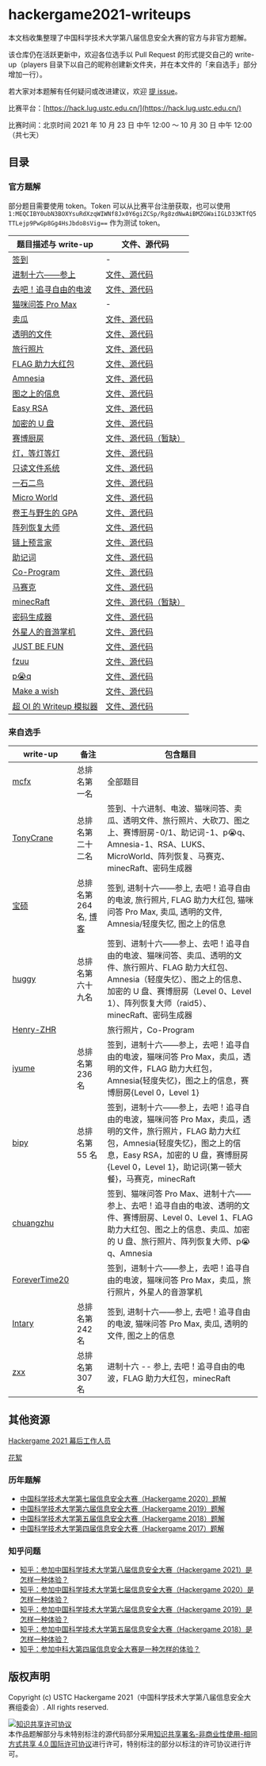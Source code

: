 # hackergame2021-writeups

本文档收集整理了中国科学技术大学第八届信息安全大赛的官方与非官方题解。

该仓库仍在活跃更新中，欢迎各位选手以 Pull Request 的形式提交自己的 write-up（players 目录下以自己的昵称创建新文件夹，并在本文件的「来自选手」部分增加一行）。

若大家对本题解有任何疑问或改进建议，欢迎 [提 issue](https://github.com/USTC-Hackergame/hackergame2021-writeups/issues/new)。

比赛平台：[https://hack.lug.ustc.edu.cn/](https://hack.lug.ustc.edu.cn/)

比赛时间：北京时间 2021 年 10 月 23 日 中午 12:00 ～ 10 月 30 日 中午 12:00（共七天）

## 目录

### 官方题解

部分题目需要使用 token。Token 可以从比赛平台注册获取，也可以使用 `1:MEQCIBY0ubN3BOXYsuRdXzqWIWNf8Jx0Y6giZCSp/Rg8zdNwAiBMZGWaiIGLD33KTfQ5TTLejp9PwGp8Gg4HsJbdo8sVig==` 作为测试 token。

| 题目描述与 write-up                           | 文件、源代码                                   |
| ---------------------------------------- | ---------------------------------------- |
| [签到](official/签到/README.md)              | -                                        |
| [进制十六——参上](official/进制十六——参上/README.md)  | [文件、源代码](official/进制十六——参上/src)          |
| [去吧！追寻自由的电波](official/去吧！追寻自由的电波/README.md) | [文件、源代码](official/去吧！追寻自由的电波/src)        |
| [猫咪问答 Pro Max](official/猫咪问答%20Pro%20Max/README.md) | -                                        |
| [卖瓜](official/卖瓜/README.md)              | [文件、源代码](official/卖瓜/src)                |
| [透明的文件](official/透明的文件/README.md)        | [文件、源代码](official/透明的文件/src)             |
| [旅行照片](official/旅行照片/README.md)          | [文件、源代码](official/旅行照片/src)              |
| [FLAG 助力大红包](official/FLAG%20助力大红包/README.md) | [文件、源代码](official/FLAG%20助力大红包/src)      |
| [Amnesia](official/Amnesia/README.md)    | [文件、源代码](official/Amnesia/src)           |
| [图之上的信息](official/图之上的信息/README.md)      | [文件、源代码](official/图之上的信息/src)            |
| [Easy RSA](official/Easy%20RSA/README.md) | [文件、源代码](official/Easy%20RSA/src)        |
| [加密的 U 盘](official/加密的%20U%20盘/README.md) | [文件、源代码](official/加密的%20U%20盘/src)       |
| [赛博厨房](official/赛博厨房/README.md)          | [文件、源代码（暂缺）](official/赛博厨房/src)          |
| [灯，等灯等灯](official/灯，等灯等灯/README.md)      | [文件、源代码](official/灯，等灯等灯/src)            |
| [只读文件系统](official/只读文件系统/README.md)      | [文件、源代码](official/只读文件系统/src)            |
| [一石二鸟](official/一石二鸟/README.md)          | [文件、源代码](official/一石二鸟/src)              |
| [Micro World](official/Micro%20World/README.md) | [文件、源代码](official/Micro%20World/src)     |
| [卷王与野生的 GPA](official/卷王与野生的%20GPA/README.md) | [文件、源代码](official/卷王与野生的%20GPA/src)      |
| [阵列恢复大师](official/阵列恢复大师/README.md)      | [文件、源代码](official/阵列恢复大师/src)            |
| [链上预言家](official/链上预言家/README.md)        | [文件、源代码](official/链上预言家/src)             |
| [助记词](official/助记词/README.md)            | [文件、源代码](official/助记词/src)               |
| [Co-Program](official/Co-Program/README.md) | [文件、源代码](official/Co-Program/src)        |
| [马赛克](official/马赛克/README.md)            | [文件、源代码](official/马赛克/src)               |
| [minecRaft](official/minecRaft/README.md) | [文件、源代码（暂缺）](official/minecRaft/src)     |
| [密码生成器](official/密码生成器/README.md)        | [文件、源代码](official/密码生成器/src)             |
| [外星人的音游掌机](official/外星人的音游掌机/README.md)  | [文件、源代码](official/外星人的音游掌机/src)          |
| [JUST BE FUN](official/JUST%20BE%20FUN/README.md) | [文件、源代码](official/JUST%20BE%20FUN/src)   |
| [fzuu](official/fzuu/README.md)          | [文件、源代码](official/fzuu/src)              |
| [p😭q](official/p😭q/README.md)          | [文件、源代码](official/p😭q/src)              |
| [Make a wish](official/Make%20a%20wish/README.md) | [文件、源代码](official/Make%20a%20wish/src)   |
| [超 OI 的 Writeup 模拟器](official/超%20OI%20的%20Writeup%20模拟器/README.md) | [文件、源代码](official/超%20OI%20的%20Writeup%20模拟器/src) |


### 来自选手

| write-up                                 | 备注                                       | 包含题目                                     |
| ---------------------------------------- | ---------------------------------------- | ---------------------------------------- |
| [mcfx](players/mcfx/writeup.md)          | 总排名第一名                                   | 全部题目                                     |
| [TonyCrane](https://blog.tonycrane.cc/p/c05d7b7c.html) | 总排名第二十二名                                 | 签到、十六进制、电波、猫咪问答、卖瓜、透明文件、旅行照片、大砍刀、图之上、赛博厨房-0/1、助记词-1、p😭q、Amnesia-1、RSA、LUKS、MicroWorld、阵列恢复、马赛克、minecRaft、密码生成器 |
| [宝硕](players/renbaoshuo/README.md)       | 总排名第 264 名, [博客](https://blog.baoshuo.ren/post/ustc-hackergame-2021-write-up/) | 签到, 进制十六——参上, 去吧！追寻自由的电波, 旅行照片, FLAG 助力大红包, 猫咪问答 Pro Max, 卖瓜, 透明的文件, Amnesia/轻度失忆, 图之上的信息 |
| [huggy](https://blog.huggy.moe/posts/2021/14-ustclug-ctf-writeup/) | 总排名第六十九名                                 | 签到、进制十六——参上、去吧！追寻自由的电波、猫咪问答、卖瓜、透明的文件、旅行照片、FLAG 助力大红包、Amnesia（轻度失忆）、图之上的信息、加密的 U 盘、赛博厨房（Level 0、Level 1）、阵列恢复大师（raid5）、minecRaft、密码生成器 |
| [Henry-ZHR](players/Henry-ZHR/)          |                                          | 旅行照片，Co-Program                          |
| [iyume](players/iyume)                   | 总排名第 236 名                               | 签到，进制十六——参上，去吧！追寻自由的电波，猫咪问答 Pro Max，卖瓜，透明的文件，FLAG 助力大红包，Amnesia{轻度失忆}，图之上的信息，赛博厨房{Level 0，Level 1} |
| [bipy](players/bipy/)                    | 总排名第 55 名                                | 签到，进制十六——参上，去吧！追寻自由的电波，猫咪问答 Pro Max，卖瓜，透明的文件，旅行照片，FLAG 助力大红包，Amnesia{轻度失忆}，图之上的信息，Easy RSA，加密的 U 盘，赛博厨房{Level 0，Level 1}，助记词{第一顿大餐}，马赛克，minecRaft |
| [chuangzhu](https://melty.land/blog/ustclug-hackergame-2021-write-up) |                                          | 签到、猫咪问答 Pro Max、进制十六——参上、去吧！追寻自由的电波、透明的文件、赛博厨房、Level 0、Level 1、FLAG 助力大红包、图之上的信息、卖瓜、加密的 U 盘、旅行照片、阵列恢复大师、p😭q、Amnesia |
| [ForeverTime20](https://forevertime.site/ustc-hacker-game-2021-write-up/) |                                          | 签到，进制十六——参上，去吧！追寻自由的电波，猫咪问答 Pro Max，卖瓜，旅行照片，外星人的音游掌机 |
| [Intary](players/Intary/README.md)       | 总排名第 242 名                               | 签到, 进制十六——参上, 去吧！追寻自由的电波, 猫咪问答 Pro Max, 卖瓜, 透明的文件, 图之上的信息 |
| [zxx](players/zxx/README.md)             | 总排名第 307 名                               | 进制十六 -- 参上, 去吧！追寻自由的电波，FLAG 助力大红包，minecRaft |
## 其他资源

[Hackergame 2021 幕后工作人员](https://hack.lug.ustc.edu.cn/credits/)

[花絮](./behind-the-scenes/README.md)

<!-- [纪念衫（暂缺）](./T-shirt/README.md) -->

### 历年题解

- [中国科学技术大学第七届信息安全大赛（Hackergame 2020）题解](https://github.com/USTC-Hackergame/hackergame2020-writeups)
- [中国科学技术大学第六届信息安全大赛（Hackergame 2019）题解](https://github.com/ustclug/hackergame2019-writeups)
- [中国科学技术大学第五届信息安全大赛（Hackergame 2018）题解](https://github.com/ustclug/hackergame2018-writeups)
- [中国科学技术大学第四届信息安全大赛（Hackergame 2017）题解](https://volltin.gitbooks.io/hackergame2017-writeup/)

### 知乎问题

- [知乎：参加中国科学技术大学第八届信息安全大赛（Hackergame 2021）是怎样一种体验？](https://www.zhihu.com/question/492960717)
- [知乎：参加中国科学技术大学第七届信息安全大赛（Hackergame 2020）是怎样一种体验？](https://www.zhihu.com/question/428140079)
- [知乎：参加中国科学技术大学第六届信息安全大赛（Hackergame 2019）是怎样一种体验？](https://www.zhihu.com/question/351947330)
- [知乎：参加中国科学技术大学第五届信息安全大赛（Hackergame 2018）是怎样一种体验？](https://www.zhihu.com/question/297850153)
- [知乎：参加中科大第四届信息安全大赛是一种怎样的体验？](https://www.zhihu.com/question/67050288)

## 版权声明

Copyright (c) USTC Hackergame 2021（中国科学技术大学第八届信息安全大赛组委会）. All rights reserved.

<a rel="license" href="http://creativecommons.org/licenses/by-nc-sa/4.0/"><img alt="知识共享许可协议" style="border-width:0" src="https://i.creativecommons.org/l/by-nc-sa/4.0/88x31.png" /></a><br />本作品题解部分与未特别标注的源代码部分采用<a rel="license" href="http://creativecommons.org/licenses/by-nc-sa/4.0/">知识共享署名-非商业性使用-相同方式共享 4.0 国际许可协议</a>进行许可，特别标注的部分以标注的许可协议进行许可。
